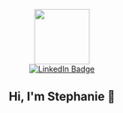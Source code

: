 <div id="header" align="center">
  <img src="https://media.giphy.com/media/v1.Y2lkPTc5MGI3NjExb2J5bm94YmNhcWtieGdzaXpxOTcyNDgxd2w1dWFzdnVqaDh3bnNwYiZlcD12MV9pbnRlcm5hbF9naWZfYnlfaWQmY3Q9cw/aIJDrOomj81MQZz2uO/giphy.gif" width="100"/>
</div>
<div id="badges" align="center">
  <a href="https://www.linkedin.com/in/stephthomp/">
  <img src="https://img.shields.io/badge/LinkedIn-blue?style=for-the-badge&logo=linkedin&logoColor=white" alt="LinkedIn Badge"/>
  </a>
</div>
<div align="center">
  <img src="https://komarev.com/ghpvc/?username=Rocklobster84&style=flat-square&color=blue" alt=""/>

  <h2>Hi, I'm Stephanie 👋</h2>
</div>

<!--
**Rocklobster84/Rocklobster84** is a ✨ _special_ ✨ repository because its `README.md` (this file) appears on your GitHub profile.

Here are some ideas to get you started:

- 🔭 I’m currently working on ...
- 🌱 I’m currently learning ...
- 👯 I’m looking to collaborate on ...
- 🤔 I’m looking for help with ...
- 💬 Ask me about ...
- 📫 How to reach me: ...
- 😄 Pronouns: ...
- ⚡ Fun fact: ...
-->
